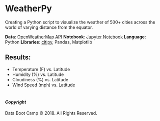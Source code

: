# WeatherPy

Creating a Python script to visualize the weather of 500+ cities across the world of varying distance from the equator. 

**Data**: [OpenWeatherMap API](https://openweathermap.org/api)
**Notebook**: [Jupyter Notebook](WeatherPy.ipynb)
**Language**: Python
**Libraries**: [citipy](https://pypi.python.org/pypi/citipy), Pandas, Matplotlib

## Results:

* Temperature (F) vs. Latitude
* Humidity (%) vs. Latitude
* Cloudiness (%) vs. Latitude
* Wind Speed (mph) vs. Latitude


#
#### *Copyright*

Data Boot Camp © 2018. All Rights Reserved.
